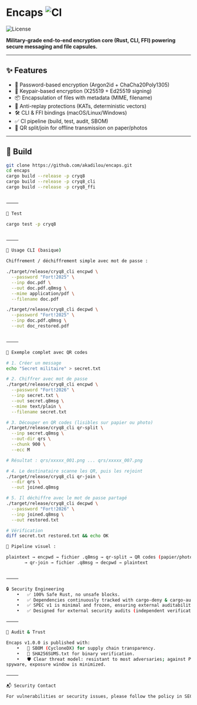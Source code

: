 # Encaps ![CI](https://github.com/akadilou/encaps/actions/workflows/ci.yml/badge.svg) 
![License](https://img.shields.io/badge/license-MIT%2FApache--2.0-blue)

**Military-grade end-to-end encryption core (Rust, CLI, FFI) powering secure messaging and file 
capsules.**

---

## ✨ Features
- 🔐 Password-based encryption (Argon2id + ChaCha20Poly1305)
- 🔑 Keypair-based encryption (X25519 + Ed25519 signing)
- 📦 Encapsulation of files with metadata (MIME, filename)
- 🚫 Anti-replay protections (KATs, deterministic vectors)
- 🛠 CLI & FFI bindings (macOS/Linux/Windows)
- ✅ CI pipeline (build, test, audit, SBOM)
- 📱 QR split/join for offline transmission on paper/photos

---

## 🚀 Build

```sh
git clone https://github.com/akadilou/encaps.git
cd encaps
cargo build --release -p cryq8
cargo build --release -p cryq8_cli
cargo build --release -p cryq8_ffi


⸻

🧪 Test

cargo test -p cryq8


⸻

🔧 Usage CLI (basique)

Chiffrement / déchiffrement simple avec mot de passe :

./target/release/cryq8_cli encpwd \
  --password "Fort!2025" \
  --inp doc.pdf \
  --out doc.pdf.q8msg \
  --mime application/pdf \
  --filename doc.pdf

./target/release/cryq8_cli decpwd \
  --password "Fort!2025" \
  --inp doc.pdf.q8msg \
  --out doc_restored.pdf


⸻

📖 Exemple complet avec QR codes

# 1. Créer un message
echo "Secret militaire" > secret.txt

# 2. Chiffrer avec mot de passe
./target/release/cryq8_cli encpwd \
  --password "Fort!2026" \
  --inp secret.txt \
  --out secret.q8msg \
  --mime text/plain \
  --filename secret.txt

# 3. Découper en QR codes (lisibles sur papier ou photo)
./target/release/cryq8_cli qr-split \
  --inp secret.q8msg \
  --out-dir qrs \
  --chunk 900 \
  --ecc M

# Résultat : qrs/xxxxx_001.png ... qrs/xxxxx_007.png

# 4. Le destinataire scanne les QR, puis les rejoint
./target/release/cryq8_cli qr-join \
  --dir qrs \
  --out joined.q8msg

# 5. Il déchiffre avec le mot de passe partagé
./target/release/cryq8_cli decpwd \
  --password "Fort!2026" \
  --inp joined.q8msg \
  --out restored.txt

# Vérification
diff secret.txt restored.txt && echo OK

📌 Pipeline visuel :

plaintext → encpwd → fichier .q8msg → qr-split → QR codes (papier/photo)
       → qr-join → fichier .q8msg → decpwd → plaintext


⸻

🔒 Security Engineering
	•	✅ 100% Safe Rust, no unsafe blocks.
	•	✅ Dependencies continuously tracked with cargo-deny & cargo-audit.
	•	✅ SPEC v1 is minimal and frozen, ensuring external auditability.
	•	✅ Designed for external security audits (independent verification encouraged).

⸻

🧾 Audit & Trust

Encaps v1.0.0 is published with:
	•	📄 SBOM (CycloneDX) for supply chain transparency.
	•	🔑 SHA256SUMS.txt for binary verification.
	•	🛡️ Clear threat model: resistant to most adversaries; against Pegasus-class 
spyware, exposure window is minimized.

⸻

📬 Security Contact

For vulnerabilities or security issues, please follow the policy in SECURITY.md.

